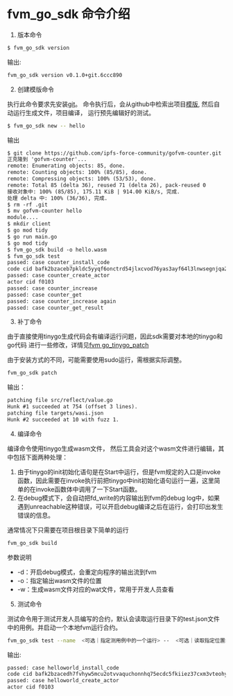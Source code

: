 # fvm_go_sdk 命令介绍

1. 版本命令
```bash
$ fvm_go_sdk version
```

输出:
```txt
fvm_go_sdk version v0.1.0+git.6ccc890
```

2. 创建模版命令

执行此命令要求先安装[git](https://git-scm.com/book/en/v2/Getting-Started-Installing-Git)。
命令执行后，会从github中检索出项目[模版](https://github.com/ipfs-force-community/gofvm-counter), 然后自动运行生成文件，项目编译， 运行预先编辑好的测试。

```bash
$ fvm_go_sdk new -- hello
```

输出
```txt
$ git clone https://github.com/ipfs-force-community/gofvm-counter.git
正克隆到 'gofvm-counter'...
remote: Enumerating objects: 85, done.
remote: Counting objects: 100% (85/85), done.
remote: Compressing objects: 100% (53/53), done.
remote: Total 85 (delta 36), reused 71 (delta 26), pack-reused 0
接收对象中: 100% (85/85), 175.11 KiB | 914.00 KiB/s, 完成.
处理 delta 中: 100% (36/36), 完成.
$ rm -rf .git
$ mv gofvm-counter hello
module....
$ mkdir client
$ go mod tidy
$ go run main.go
$ go mod tidy
$ fvm_go_sdk build -o hello.wasm
$ fvm_go_sdk test
passed: case counter_install_code
code cid bafk2bzaceb7pkldc5yyqf6onctrd54jlxcvod76yas3ayf64l3lnwsegnjqa2
passed: case counter_create_actor
actor cid f0103
passed: case counter_increase
passed: case counter_get
passed: case counter_increase again
passed: case counter_get_result
```

3. 补丁命令

由于直接使用tinygo生成代码会有编译运行问题，因此sdk需要对本地的tinygo和go代码
进行一些修改，详情见[fvm go_tinygo_patch](https://github.com/ipfs-force-community/go_tinygo_patch)

由于安装方式的不同，可能需要使用sudo运行，需根据实际调整。

```bash
fvm_go_sdk patch
```

输出：
```txt
patching file src/reflect/value.go
Hunk #1 succeeded at 754 (offset 3 lines).
patching file targets/wasi.json
Hunk #2 succeeded at 10 with fuzz 1.
```

4. 编译命令

编译命令使用tinygo生成wasm文件， 然后工具会对这个wasm文件进行编辑，其中包括下面两种处理： 
1. 由于tinygo的init初始化语句是在Start中运行，但是fvm规定的入口是invoke函数，因此需要在invoke执行前把tinygo中init初始化语句运行一遍，这里简单的在invoke函数体中调用了一下Start函数。
2. 在debug模式下，会自动把fd_write的内容输出到fvm的debug log中，如果遇到unreachable这种错误，可以开启debug编译之后在运行，会打印出发生错误的信息。

通常情况下只需要在项目根目录下简单的运行

```bash
fvm_go_sdk build
```

参数说明
* -d：开启debug模式，会重定向程序的输出流到fvm
* -o：指定输出wasm文件的位置
* -w：生成wasm文件对应的wat文件，常用于开发人员查看   

5. 测试命令

测试命令用于测试开发人员编写的合约，默认会读取运行目录下的test.json文件中的用例。并启动一个本地fvm运行合约。

```bash
fvm_go_sdk test --name  <可选｜指定测用例中的一个运行> --  <可选｜读取指定位置的测试文件>  
```

输出:
```txt
passed: case helloworld_install_code
code cid bafk2bzacedh7fvhyw5mcu2otvvaquchonnhq75ecdc5fkiiez37cxm3vteohy
passed: case helloworld_create_actor
actor cid f0103
```